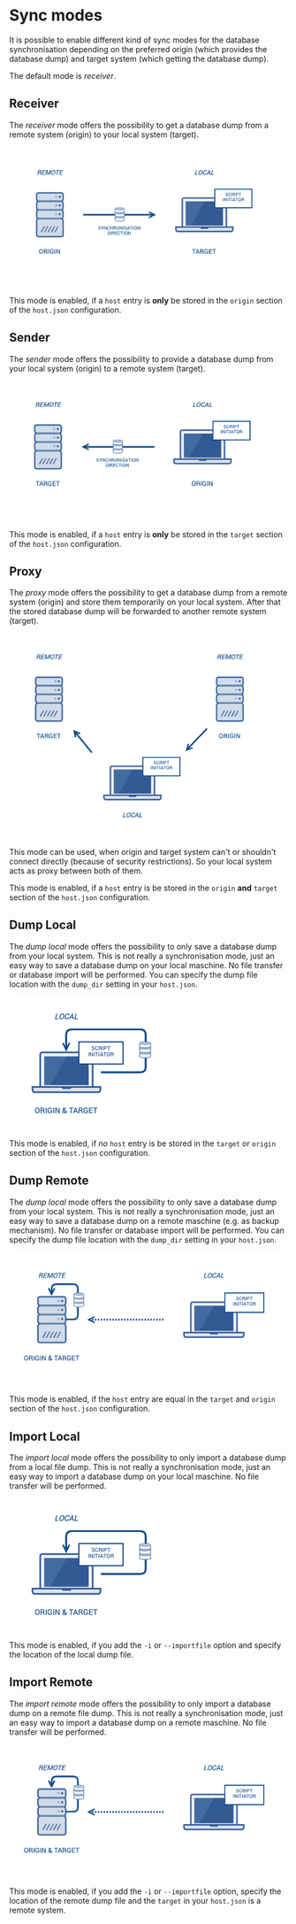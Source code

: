 # Sync modes

It is possible to enable different kind of sync modes for the database synchronisation depending on the preferred origin (which provides the database dump) and target system (which getting the database dump). 

The default mode is _receiver_. 

## Receiver

The _receiver_ mode offers the possibility to get a database dump from a remote system (origin) to your local system (target). 

![Sync mode receiver](images/sync-mode-receiver.png)

This mode is enabled, if a `host` entry is __only__ be stored in the `origin` section of the `host.json` configuration.

## Sender

The _sender_ mode offers the possibility to provide a database dump from your local system (origin) to a remote system (target). 

![Sync mode sender](images/sync-mode-sender.png)

This mode is enabled, if a `host` entry is __only__ be stored in the `target` section of the `host.json` configuration.

## Proxy

The _proxy_ mode offers the possibility to get a database dump from a remote system (origin) and store them temporarily on your local system. After that the stored database dump will be forwarded to another remote system (target).

![Sync mode proxy](images/sync-mode-proxy.png)

This mode can be used, when origin and target system can't or shouldn't connect directly (because of security restrictions). So your local system acts as proxy between both of them.  

This mode is enabled, if a `host` entry is be stored in the `origin` __and__ `target` section of the `host.json` configuration.

## Dump Local

The _dump local_ mode offers the possibility to only save a database dump from your local system. This is not really a synchronisation mode, just an easy way to save a database dump on your local maschine. No file transfer or database import will be performed. You can specify the dump file location with the `dump_dir` setting in your `host.json`.

![Sync mode sender](images/sync-mode-dump-local.png)

This mode is enabled, if _no_ `host` entry is be stored in the `target` or `origin` section of the `host.json` configuration.

## Dump Remote

The _dump local_ mode offers the possibility to only save a database dump from your local system. This is not really a synchronisation mode, just an easy way to save a database dump on a remote maschine (e.g. as backup mechanism). No file transfer or database import will be performed. You can specify the dump file location with the `dump_dir` setting in your `host.json`.

![Sync mode sender](images/sync-mode-dump-remote.png)

This mode is enabled, if the `host` entry are equal in the `target` and `origin` section of the `host.json` configuration.

## Import Local

The _import local_ mode offers the possibility to only import a database dump from a local file dump. This is not really a synchronisation mode, just an easy way to import a database dump on your local maschine. No file transfer will be performed.

![Sync mode sender](images/sync-mode-dump-local.png)

This mode is enabled, if you add the `-i` or `--importfile` option and specify the location of the local dump file.

## Import Remote

The _import remote_ mode offers the possibility to only import a database dump on a remote file dump. This is not really a synchronisation mode, just an easy way to import a database dump on a remote maschine. No file transfer will be performed.

![Sync mode sender](images/sync-mode-dump-remote.png)

This mode is enabled, if you add the `-i` or `--importfile` option, specify the location of the remote dump file and the `target` in your `host.json` is a remote system.